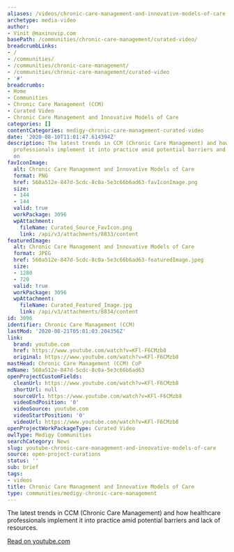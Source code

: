 ```yaml
---
aliases: /videos/chronic-care-management-and-innovative-models-of-care
archetype: media-video
author:
- Vinit @maxinovip.com
basePath: /communities/chronic-care-management/curated-video/
breadcrumbLinks:
- /
- /communities/
- /communities/chronic-care-management/
- /communities/chronic-care-management/curated-video
- '#'
breadcrumbs:
- Home
- Communities
- Chronic Care Management (CCM)
- Curated Video
- Chronic Care Management and Innovative Models of Care
categories: []
contentCategories: medigy-chronic-care-management-curated-video
date: '2020-08-10T11:01:47.614394Z'
description: The latest trends in CCM (Chronic Care Management) and how healthcare
  professionals implement it into practice amid potential barriers and lack of resources.  [Read
  on
favIconImage:
  alt: Chronic Care Management and Innovative Models of Care
  format: PNG
  href: 560a512e-847d-5cdc-8c0a-5e3c66b6ad63-favIconImage.png
  size:
  - 144
  - 144
  valid: true
  workPackage: 3096
  wpAttachment:
    fileName: Curated_Source_FavIcon.png
    link: /api/v3/attachments/8833/content
featuredImage:
  alt: Chronic Care Management and Innovative Models of Care
  format: JPEG
  href: 560a512e-847d-5cdc-8c0a-5e3c66b6ad63-featuredImage.jpeg
  size:
  - 1280
  - 720
  valid: true
  workPackage: 3096
  wpAttachment:
    fileName: Curated_Featured_Image.jpg
    link: /api/v3/attachments/8834/content
id: 3096
identifier: Chronic Care Management (CCM)
lastMod: '2020-08-21T05:01:03.204356Z'
link:
  brand: youtube.com
  href: https://www.youtube.com/watch?v=KFl-F6CMzb8
  original: https://www.youtube.com/watch?v=KFl-F6CMzb8
mastHead: Chronic Care Management (CCM) CoP
mdName: 560a512e-847d-5cdc-8c0a-5e3c66b6ad63
openProjectCustomFields:
  cleanUrl: https://www.youtube.com/watch?v=KFl-F6CMzb8
  shortUrl: null
  sourceUrl: https://www.youtube.com/watch?v=KFl-F6CMzb8
  videoEndPosition: '0'
  videoSource: youtube.com
  videoStartPosition: '0'
  videoUrl: https://www.youtube.com/watch?v=KFl-F6CMzb8
openProjectWorkPackageType: Curated Video
owlType: Medigy Communities
searchCategory: News
slug: youtube-chronic-care-management-and-innovative-models-of-care
source: open-project-curations
status: ''
sub: brief
tags:
- videos
title: Chronic Care Management and Innovative Models of Care
type: communities/medigy-chronic-care-management
---
```


The latest trends in CCM (Chronic Care Management) and how healthcare professionals implement it into practice amid potential barriers and lack of resources.

[Read on youtube.com](https://www.youtube.com/watch?v=KFl-F6CMzb8)